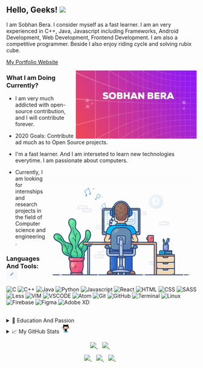 ## Hello, Geeks! <img src="https://media.giphy.com/media/hvRJCLFzcasrR4ia7z/giphy.gif" width="25px">

I am Sobhan Bera. I consider myself as a fast learner. I am an very experienced in C++, Java, Javascript including Frameworks, Android Development, Web Development, Frontend Development. I am also a competitive programmer. Beside I also enjoy riding cycle and solving rubix cube.
  
  <a href="https://sobhanbera.github.io/portfolio" style="color:#40404ef;">My Portfolio Website</a>
  
  <img align="right" src="https://github.com/SobhanBera/SobhanBera/blob/master/open_source_contribution.gif" width="" height="180" />

### What I am Doing Currently?

- I am very much addicted with open-source contribution, and I will contribute forever.
- 2020 Goals: Contribute ad much as to Open Source projects.

- I'm a fast learner. And I am interseted to learn new technologies everytime. I am passionate about computers.
   
  <img align="right" src="https://github.com/SobhanBera/SobhanBera/blob/master/programming_all_day_gif.gif" width="400px" height="300px">
  
- Currently, I am looking for internships and research projects in the field of Computer science and engineering.

### Languages And Tools: <img src="https://github.com/SobhanBera/SobhanBera/blob/master/tools.gif" width="30px">

![C](https://img.shields.io/badge/-C-090909?style=for-the-badge&logo=C&logoColor=283593)
![C++](https://img.shields.io/badge/-c++-090909?style=for-the-badge&logo=C%2B%2B&logoColor=00549D)
![Java](https://img.shields.io/badge/-Java-090909?style=for-the-badge&logo=Java&logoColor=f89820)
![Python](https://img.shields.io/badge/-Python-090909?style=for-the-badge&logo=Python&logoColor=FFC107)
![Javascript](https://img.shields.io/badge/-Javascript-090909?style=for-the-badge&logo=Javascript&logoColor=fdc500)
![React](https://img.shields.io/badge/-React-090909?style=for-the-badge&logo=React&logoColor=61DBFB)
![HTML](https://img.shields.io/badge/-HTML-090909?style=for-the-badge&logo=HTML&logoColor=097CDB)
![CSS](https://img.shields.io/badge/-CSS-090909?style=for-the-badge&logo=CSS&logoColor=097CDB)
![SASS](https://img.shields.io/badge/-Sass-090909?style=for-the-badge&logo=Sass&logoColor=F06292)
![Less](https://img.shields.io/badge/-Less-090909?style=for-the-badge&logo=Less&logoColor=097CDB)
![VIM](https://img.shields.io/badge/-vim-090909?style=for-the-badge&logo=vim&logoColor=097CDB)
![VSCODE](https://img.shields.io/badge/-vscode-090909?style=for-the-badge&logo=vscode&logoColor=097CDB)
![Atom](https://img.shields.io/badge/-atom-090909?style=for-the-badge&logo=atom&logoColor=808080)
![Git](https://img.shields.io/badge/-git-090909?style=for-the-badge&logo=git&logoColor=F4511E)
![GitHub](https://img.shields.io/badge/-github-090909?style=for-the-badge&logo=github&logoColor=00BCD4)
![Terminal](http://img.shields.io/badge/-terminal-090909?style=for-the-badge&logo=powershell&logoColor=793535)
![Linux](https://img.shields.io/badge/-linux-090909?style=for-the-badge&logo=linux&logoColor=ffdf00)
![Firebase](https://img.shields.io/badge/-firebase-090909?style=for-the-badge&logo=firebase&logoColor=F5854A)
![Figma](https://img.shields.io/badge/-figma-090909?style=for-the-badge&logo=figma&logoColor=F06D5D)
![Adobe XD](https://img.shields.io/badge/-axd-090909?style=for-the-badge&logo=adobe-xd&logoColor=F27AF4)

<!-- <code><img alt="visual studio code" height="26px" 
src="https://raw.githubusercontent.com/github/explore/80688e429a7d4ef2fca1e82350fe8e3517d3494d/topics/visual-studio-code/visual-studio-code.png"></code> -->
<!--![SQL](https://img.shields.io/badge/-sql-090909?style=for-the-badge&logo=sql&logoColor=097CDB)-->

<br/>

<details>
  <summary>📃 Education And Passion</summary>

## Education

- **Holy Home English High School Balaghat M.P.**\
📆 2010 - 2018
- **Balaghat English Higher Secondary School Balaghat M.P.**\
📆 2018 - 2002

## Passion

- Coding and Programming\
📆 2018 - Moment
- **Self Taught** Android Developer(Intermediate).\
📆 2018 - Moment
- Competitive Programming\
📆 2019 - Moment

</details>

<details>
  <summary>📈 My GitHub Stats<img src="https://github.com/SobhanBera/SobhanBera/blob/master/octocat.gif" width="35px"></summary>
  <p>
    <img src="https://github-readme-stats.vercel.app/api?username=SobhanBera&show_icons=true&count_private=true&theme=radical" width="350">
  </P>
  <p>
    <img src="https://github-readme-stats.vercel.app/api/top-langs/?username=SobhanBera&layout=compact" width="350">
  </p>
<!--   TROPHY  <img src="https://github-profile-trophy.vercel.app/?username=SobhanBera&theme=gruvbox&column=3&margin-w=15&margin-h=15"/> -->
</details>

<p align='center'>
  <a href="https://www.linkedin.com/in/sobhan-bera-82a435197/">
    <img src="https://img.shields.io/badge/linkedin-%230077B5.svg?&style=for-the-badge&logo=linkedin&logoColor=white" />
  </a>&nbsp;&nbsp;
  <a href="https://www.instagram.com/sobhanbera_/">
    <img src="https://img.shields.io/badge/instagram-%23E4405F.svg?&style=for-the-badge&logo=instagram&logoColor=white" />        
  </a>&nbsp;&nbsp;
</p>

<p align='center'>
  <a href="https://www.facebook.com/sobhan.b.90/">
    <img src="https://img.shields.io/badge/facebook-%233b5998.svg?&style=for-the-badge&logo=facebook&logoColor=white" />
  </a>&nbsp;&nbsp;
  <a href="https://twitter.com/BeraSobhan">
    <img src="https://img.shields.io/badge/twitter-%2300acee.svg?&style=for-the-badge&logo=twitter&logoColor=white" />        
  </a>&nbsp;&nbsp;
  <a href="mailto:sobhanbera258@gmail.com">
    <img src="https://img.shields.io/badge/-sobhanbera258@gmail.com-c14438?style=for-the-badge&logo=Gmail&logoColor=white&link=mailto:sobhanbera258@gmail.com" />
  </a>&nbsp;&nbsp;
</p>

[linkedin]: https://www.linkedin.com/in/sobhan-bera-82a435197/
[twitter]: https://twitter.com/BeraSobhan
[instagram]: https://www.instagram.com/sobhanbera_/
[facebook]: https://www.facebook.com/sobhan.b.90/
[vim]: https://www.vim.org/download.php
[atom]: https://atom.io/
[sublime]: https://www.sublimetext.com/
[android]: https://developer.android.com/studio/
[vsc]: https://code.visualstudio.com/
[git]: https://git-scm.com/downloads
